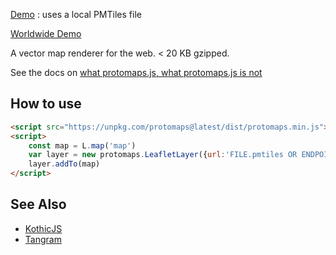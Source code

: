 [Demo](https://protomaps.github.io/protomaps.js/examples/leaflet.html) : uses a local PMTiles file

[Worldwide Demo](http://protomaps.com/map/)

A vector map renderer for the web. < 20 KB gzipped.



See the docs on [what protomaps.js, what protomaps.js is not](https://protomaps.com/docs/protomaps-js#protomapsjs-is-not)

## How to use

```html
<script src="https://unpkg.com/protomaps@latest/dist/protomaps.min.js"></script>
<script>
    const map = L.map('map')
    var layer = new protomaps.LeafletLayer({url:'FILE.pmtiles OR ENDPOINT/{z}/{x}/{y}.pbf'})
    layer.addTo(map)
</script>
```

## See Also
* [KothicJS](https://github.com/kothic/kothic-js)
* [Tangram](https://github.com/tangrams/tangram)
